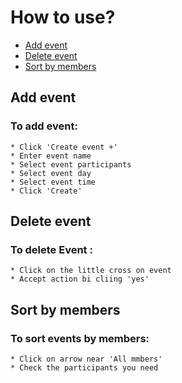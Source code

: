 # How to use?

- [Add event](#add-event)
- [Delete event](#delete-event)
- [Sort by members](#sort-by-members)

## Add event

### To add event:

    * Click 'Create event +'
    * Enter event name
    * Select event participants
    * Select event day
    * Select event time
    * Click 'Create'

## Delete event

### To delete Event :

    * Сlick on the little cross on event
    * Accept action bi cliing 'yes'

## Sort by members

### To sort events by members:

    * Click on arrow near 'All mmbers'
    * Check the participants you need
